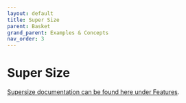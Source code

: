 ```yaml
---
layout: default
title: Super Size
parent: Basket
grand_parent: Examples & Concepts
nav_order: 3
---
```


# Super Size
[Supersize documentation can be found here under Features](../features/supersize.md).